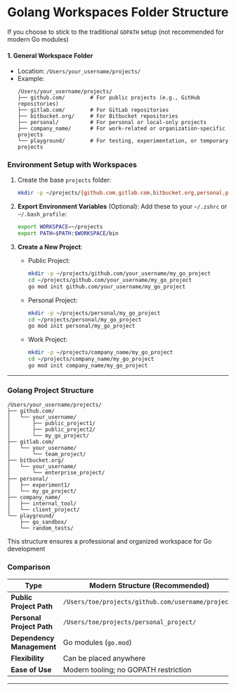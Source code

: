 # Golang Workspaces Folder Structure

If you choose to stick to the traditional `GOPATH` setup (not recommended for modern Go modules)

#### **1. General Workspace Folder**
- Location: `/Users/your_username/projects/`
- Example:
  ```plaintext
  /Users/your_username/projects/
  ├── github.com/        # For public projects (e.g., GitHub repositories)
  ├── gitlab.com/        # For GitLab repositories
  ├── bitbucket.org/     # For Bitbucket repositories
  ├── personal/          # For personal or local-only projects
  ├── company_name/      # For work-related or organization-specific projects
  └── playground/        # For testing, experimentation, or temporary projects
  ```

### **Environment Setup with Workspaces**
1. Create the base `projects` folder:
   ```bash
   mkdir -p ~/projects/{github.com,gitlab.com,bitbucket.org,personal,playground,company_name}
   ```

2. **Export Environment Variables** (Optional):
   Add these to your `~/.zshrc` or `~/.bash_profile`:
   ```bash
   export WORKSPACE=~/projects
   export PATH=$PATH:$WORKSPACE/bin
   ```

3. **Create a New Project**:
   - Public Project:
     ```bash
     mkdir -p ~/projects/github.com/your_username/my_go_project
     cd ~/projects/github.com/your_username/my_go_project
     go mod init github.com/your_username/my_go_project
     ```

   - Personal Project:
     ```bash
     mkdir -p ~/projects/personal/my_go_project
     cd ~/projects/personal/my_go_project
     go mod init personal/my_go_project
     ```

   - Work Project:
     ```bash
     mkdir -p ~/projects/company_name/my_go_project
     cd ~/projects/company_name/my_go_project
     go mod init company_name/my_go_project
     ```

---

### **Golang Project Structure**

```plaintext
/Users/your_username/projects/
├── github.com/
│   └── your_username/
│       ├── public_project1/
│       ├── public_project2/
│       └── my_go_project/
├── gitlab.com/
│   └── your_username/
│       └── team_project/
├── bitbucket.org/
│   └── your_username/
│       └── enterprise_project/
├── personal/
│   ├── experiment1/
│   └── my_go_project/
├── company_name/
│   ├── internal_tool/
│   └── client_project/
└── playground/
    ├── go_sandbox/
    └── random_tests/
```
This structure ensures a professional and organized workspace for Go development

### **Comparison**

| **Type**                 | **Modern Structure (Recommended)**                   | **Legacy `GOPATH` Structure**                   |
|--------------------------|-----------------------------------------------------|------------------------------------------------|
| **Public Project Path**  | `/Users/toe/projects/github.com/username/project/`   | `/Users/toe/go/src/github.com/username/project/`|
| **Personal Project Path**| `/Users/toe/projects/personal_project/`              | `/Users/toe/go/src/personal_project/`          |
| **Dependency Management**| Go modules (`go.mod`)                                | Relies on `GOPATH`                             |
| **Flexibility**          | Can be placed anywhere                               | Must be under `GOPATH/src/`                    |
| **Ease of Use**          | Modern tooling; no GOPATH restriction                | More restrictive setup                         |

---

